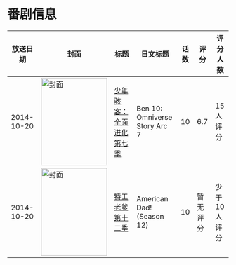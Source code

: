 # 番剧信息

|放送日期|封面|标题|日文标题|话数|评分|评分人数|
|---|---|---|---|---|---|---|
|2014-10-20|<img src="https://lain.bgm.tv/pic/cover/c/68/75/277184_09re5.jpg" alt="封面" style="width:150px;height:200px;object-fit:cover;">|[少年骇客：全面进化 第七季](https://bangumi.tv/subject/277184)|Ben 10: Omniverse Story Arc 7|10|6.7|15人评分|
|2014-10-20|<img src="https://lain.bgm.tv/pic/cover/c/67/d5/126716_GT340.jpg" alt="封面" style="width:150px;height:200px;object-fit:cover;">|[特工老爹 第十二季](https://bangumi.tv/subject/126716)|American Dad! (Season 12)|10|暂无评分|少于10人评分|
